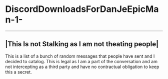 # DiscordDownloadsForDanJeEpicMan-1-
--------------------------------------------------
|This Is not Stalking as I am not theating people|
--------------------------------------------------
This is a list of a bunch of random messages that people have sent and I decided to catalog. This is legal as I am a part of the conversation and am not intercepting as a third party and have no contractual obligation to keep this a secret.
